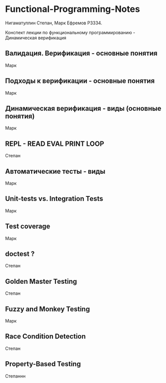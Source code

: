 # Functional-Programming-Notes

Нигаматуллин Степан, Марк Ефремов P3334. 

Конспект лекции по функциональному программированию - Динамическая верификация

## Валидация. Верификация - основные понятия
Марк

## Подходы к верификации - основные понятия
Марк

## Динамическая верификация - виды (основные понятия)
Марк

## REPL - READ EVAL PRINT LOOP
Степан

## Автоматические тесты - виды
Марк

## Unit-tests vs. Integration Tests 
Марк

## Test coverage
Марк

## doctest ? 
Степан

## Golden Master Testing
Степан

## Fuzzy and Monkey Testing
Марк

## Race Condition Detection
Степан
## Property-Based Testing
Степаннн
